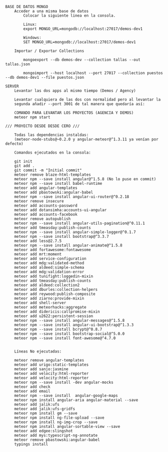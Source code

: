 ﻿    BASE DE DATOS MONGO
        Acceder a una misma base de datos
            Colocar la siguiente linea en la consola.
            
            Linux:
            export MONGO_URL=mongodb://localhost:27017/demos-dev1
            
            Windows:
            SET MONGO_URL=mongodb://localhost:27017/demos-dev1
        
        Importar / Exportar Collections
            
            mongoexport --db demos-dev --collection tallas --out tallas.json
            
            mongoimport --host localhost --port 27017 --collection puestos --db demos-dev1 --file puestos.json
    
    SERVER
        Levantar las dos apps al mismo tiempo (Demos / Agency)
        
        Levantar cualquiera de las dos con normalidad pero al levantar la 
        segunda añadir --port 3001 de tal manera que quedaría así:
        
        COMANDO PARA LEVANTAR LOS PROYECTOS (AGENCIA Y DEMOS)
        meteor npm start
    
    /// PROYECTO DESDE DESDE CERO ///
    
        Todas las dependencias instaldas:
        (meteor-node-stubs@~0.2.0 y angular-meteor@^1.3.11 ya venían por defecto)
        
        Comandos ejecutados en la consola:
        
        git init
        git add .
        git commit -m "Initial commit"
        meteor remove blaze-html-templates
        meteor npm --save install angular@^1.5.8 (No lo puse en commit)
        meteor npm --save install babel-runtime
        meteor add angular-templates
        meteor add pbastowski:angular-babel
        meteor npm --save install angular-ui-router@^0.2.18
        meteor remove insecure
        meteor add accounts-password
        meteor add dotansimha:accounts-ui-angular
        meteor add accounts-facebook
        meteor remove autopublish
        meteor npm --save install angular-utils-pagination@^0.11.1
        meteor add tmeasday:publish-counts
        meteor npm --save install angular-simple-logger@^0.1.7
        meteor npm --save install bootstrap@^3.3.7
        meteor add less@2.7.5
        meteor npm --save install angular-animate@^1.5.8
        meteor add fortawesome:fontawesome
        meteor add mrt:moment
        meteor add service-configuration
        meteor add mdg:validated-method
        meteor add aldeed:simple-schema
        meteor add mdg:validation-error
        meteor add tunifight:loggedin-mixin
        meteor add tmeasday:publish-counts
        meteor add aldeed:collection2
        meteor add dburles:collection-helpers
        meteor add reywood:publish-composite
        meteor add ziarno:provide-mixin
        meteor add shell-server
        meteor add meteorhacks:aggregate
        meteor add didericis:callpromise-mixin
        meteor add u2622:persistent-session
        meteor npm --save install angular-messages@^1.5.8
        meteor npm --save install angular-ui-bootstrap@^1.3.3
        meteor npm --save install bcrypt@^0.8.7
        meteor npm --save install bootstrap-social@^5.0.0
        meteor npm --save install font-awesome@^4.7.0
        
                
        Líneas No ejecutadas:
        
        meteor remove angular-templates
        meteor add urigo:static-templates
        meteor add sanjo:jasmine
        meteor add velocity:html-reporter
        meteor add velocity:html-reporter
        meteor npm --save install -dev angular-mocks
        meteor add check
        meteor add email
        meteor npm --save install  angular-google-maps
        meteor npm install angular-aria angular-material --save
        meteor add jalik:ufs
        meteor add jalik:ufs-gridfs
        meteor npm install gm --save
        meteor npm install ng-file-upload --save
        meteor npm install ng-img-crop --save
        meteor npm install angular-sortable-view --save
        meteor add edgee:slingshot
        meteor add mys:typescript-ng-annotate
        meteor remove pbastowski:angular-babel
        typings install